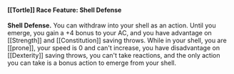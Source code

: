 #### [[Tortle]] Race Feature: Shell Defense

**Shell Defense.** You can withdraw into your shell as an action. Until you emerge, you gain a +4 bonus to your AC, and you have advantage on [[Strength]] and [[Constitution]] saving throws. While in your shell, you are [[prone]], your speed is 0 and can't increase, you have disadvantage on [[Dexterity]] saving throws, you can't take reactions, and the only action you can take is a bonus action to emerge from your shell.